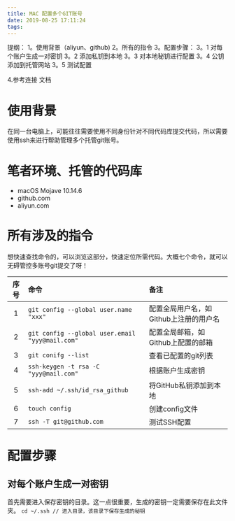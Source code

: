 ```yaml
---
title: MAC 配置多个GIT账号
date: 2019-08-25 17:11:24
tags:
---
```

提纲：
1。使用背景（aliyun、github)
2。所有的指令
3。配置步骤：
3。1 对每个账户生成一对密钥
3。2 添加私钥到本地
3。3 对本地秘钥进行配置
3。4 公钥添加到托管网站
3。5 测试配置

4.参考连接 文档


# 使用背景
在同一台电脑上，可能往往需要使用不同身份针对不同代码库提交代码，所以需要使用ssh来进行帮助管理多个托管git账号。

# 笔者环境、托管的代码库
- macOS Mojave 10.14.6
- github.com
- aliyun.com

# 所有涉及的指令
想快速查找命令的，可以浏览这部分，快速定位所需代码。大概七个命令，就可以无碍管控多账号git提交了呀！

序号|命令|备注
:--:|:--|:--
1|`git config --global user.name "xxx"`|配置全局用户名，如Github上注册的用户名
2|`git config --global user.email "yyy@mail.com"`|配置全局邮箱，如Github上配置的邮箱
3|`git conifg --list`|查看已配置的git列表
4|`ssh-keygen -t rsa -C "yyy@mail.com"`|根据账户生成密钥
5|`ssh-add ~/.ssh/id_rsa_github`|将GitHub私钥添加到本地
6|`touch config`|创建config文件 
7|`ssh -T git@github.com`|测试SSH配置

# 配置步骤
## 对每个账户生成一对密钥
首先需要进入保存密钥的目录。这一点很重要，生成的密钥一定需要保存在此文件夹。
`cd ~/.ssh // 进入目录，该目录下保存生成的秘钥`


